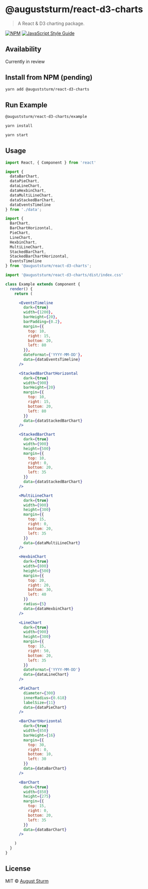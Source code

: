 # @auguststurm/react-d3-charts

> A React &amp; D3 charting package.

[![NPM](https://img.shields.io/npm/v/@auguststurm/react-d3-charts.svg)](https://www.npmjs.com/package/@auguststurm/react-d3-charts) [![JavaScript Style Guide](https://img.shields.io/badge/code_style-standard-brightgreen.svg)](https://standardjs.com)

## Availability

Currently in review

## Install from NPM (pending)

```bash
yarn add @auguststurm/react-d3-charts
```

## Run Example

```bash
@auguststurm/react-d3-charts/example

yarn install

yarn start
```

## Usage

```jsx
import React, { Component } from 'react'

import {
  dataBarChart,
  dataPieChart,
  dataLineChart,
  dataHexbinChart,
  dataMultiLineChart,
  dataStackedBarChart,
  dataEventsTimeline
} from './data';

import {
  BarChart,
  BarChartHorizontal,
  PieChart,
  LineChart,
  HexbinChart,
  MultiLineChart,
  StackedBarChart,
  StackedBarChartHorizontal,
  EventsTimeline
} from '@auguststurm/react-d3-charts';

import '@auguststurm/react-d3-charts/dist/index.css'

class Example extends Component {
  render() {
    return (

      <EventsTimeline
        dark={true}
        width={1200},
        barHeight={20},
        barPadding={0.2},
        margin={{
          top: 10,
          right: 15,
          bottom: 20,
          left: 80
        }},
        dateFormat={'YYYY-MM-DD'},
        data={dataEventsTimeline}
      />

      <StackedBarChartHorizontal
        dark={true}
        width={900}
        barHeight={20}
        margin={{
          top: 10,
          right: 15,
          bottom: 20,
          left: 80
        }}
        data={dataStackedBarChart}
      />

      <StackedBarChart
        dark={true}
        width={900}
        height={500}
        margin={{
          top: 10,
          right: 0,
          bottom: 20,
          left: 35
        }}
        data={dataStackedBarChart}
      />

      <MultiLineChart
        dark={true}
        width={900}
        height={300}
        margin={{
          top: 15,
          right: 0,
          bottom: 20,
          left: 35
        }}
        data={dataMultiLineChart}
      />

      <HexbinChart
        dark={true}
        width={800}
        height={500}
        margin={{
          top: 20,
          right: 20,
          bottom: 30,
          left: 40
        }}
        radius={5}
        data={dataHexbinChart}
      />

      <LineChart
        dark={true}
        width={900}
        height={300}
        margin={{
          top: 15,
          right: 50,
          bottom: 20,
          left: 35
        }}
        dateFormat={'YYYY-MM-DD'}
        data={dataLineChart}
      />

      <PieChart
        diameter={300}
        innerRadius={0.618}
        labelSize={11}
        data={dataPieChart}
      />

      <BarChartHorizontal
        dark={true}
        width={850}
        barHeight={16}
        margin={{
          top: 30,
          right: 0,
          bottom: 10,
          left: 30
        }}
        data={dataBarChart}
      />

      <BarChart
        dark={true}
        width={850}
        height={275}
        margin={{
          top: 15,
          right: 0,
          bottom: 20,
          left: 35
        }}
        data={dataBarChart}
      />

    )
  }
}
```

## License

MIT © [August Sturm](https://github.com/auguststurm)
